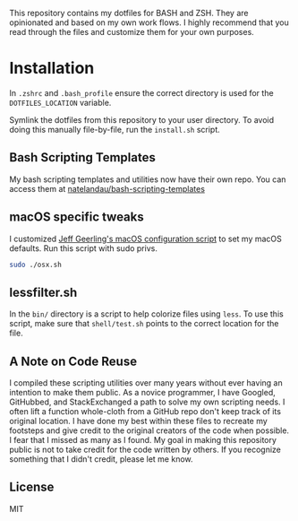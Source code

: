 This repository contains my dotfiles for BASH and ZSH.  They are opinionated and based on my own work flows. I highly recommend that you read through the files and customize them for your own purposes.

# Installation
In `.zshrc` and `.bash_profile` ensure the correct directory is used for the `DOTFILES_LOCATION` variable.

Symlink the dotfiles from this repository to your user directory. To avoid doing this manually file-by-file, run the `install.sh` script.

## Bash Scripting Templates
My bash scripting templates and utilities now have their own repo.  You can access them at [natelandau/bash-scripting-templates](https://github.com/natelandau/bash-scripting-templates)

## macOS specific tweaks
I customized [Jeff Geerling's macOS configuration script](https://github.com/geerlingguy/dotfiles/blob/master/.osx) to set my macOS defaults.  Run this script with sudo privs.
```bash
sudo ./osx.sh
```

## lessfilter.sh
In the `bin/` directory is a script to help colorize files using `less`.  To use this script, make sure that `shell/test.sh` points to the correct location for the file.

## A Note on Code Reuse
I compiled these scripting utilities over many years without ever having an intention to make them public.  As a novice programmer, I have Googled, GitHubbed, and StackExchanged a path to solve my own scripting needs. I often lift a function whole-cloth from a GitHub repo don't keep track of its original location. I have done my best within these files to recreate my footsteps and give credit to the original creators of the code when possible. I fear that I missed as many as I found. My goal in making this repository public is not to take credit for the code written by others. If you recognize something that I didn't credit, please let me know.

## License
MIT
